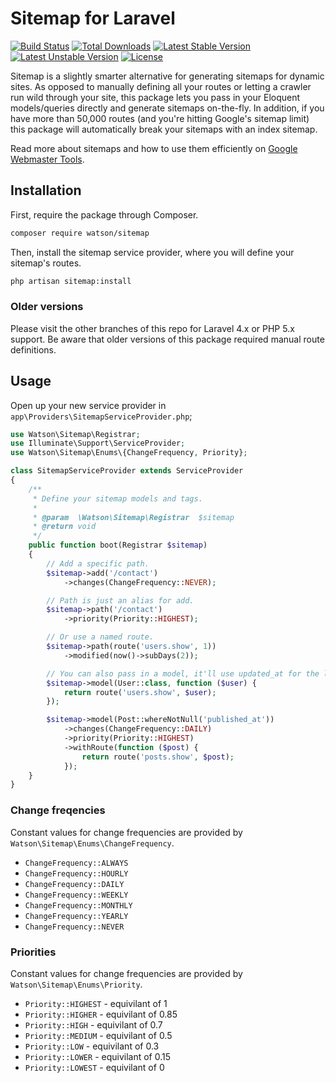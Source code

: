 Sitemap for Laravel
===================

[![Build Status](https://travis-ci.org/dwightwatson/sitemap.png?branch=master)](https://travis-ci.org/dwightwatson/sitemap)
[![Total Downloads](https://poser.pugx.org/watson/sitemap/downloads.svg)](https://packagist.org/packages/watson/sitemap)
[![Latest Stable Version](https://poser.pugx.org/watson/sitemap/v/stable.svg)](https://packagist.org/packages/watson/sitemap)
[![Latest Unstable Version](https://poser.pugx.org/watson/sitemap/v/unstable.svg)](https://packagist.org/packages/watson/sitemap)
[![License](https://poser.pugx.org/watson/sitemap/license.svg)](https://packagist.org/packages/watson/sitemap)

Sitemap is a slightly smarter alternative for generating sitemaps for dynamic sites. As opposed to manually defining all your routes or letting a crawler run wild through your site, this package lets you pass in your Eloquent models/queries directly and generate sitemaps on-the-fly. In addition, if you have more than 50,000 routes (and you're hitting Google's sitemap limit) this package will automatically break your sitemaps with an index sitemap.

Read more about sitemaps and how to use them efficiently on [Google Webmaster Tools](https://support.google.com/webmasters/answer/156184?hl=en).

## Installation
First, require the package through Composer.

```sh
composer require watson/sitemap
```

Then, install the sitemap service provider, where you will define your sitemap's routes.

```sh
php artisan sitemap:install
```

### Older versions
Please visit the other branches of this repo for Laravel 4.x or PHP 5.x support. Be aware that older versions of this package required manual route definitions.

## Usage

Open up your new service provider in `app\Providers\SitemapServiceProvider.php`;

```php
use Watson\Sitemap\Registrar;
use Illuminate\Support\ServiceProvider;
use Watson\Sitemap\Enums\{ChangeFrequency, Priority};

class SitemapServiceProvider extends ServiceProvider
{
    /**
     * Define your sitemap models and tags.
     *
     * @param  \Watson\Sitemap\Registrar  $sitemap
     * @return void
     */
    public function boot(Registrar $sitemap)
    {
        // Add a specific path.
        $sitemap->add('/contact')
            ->changes(ChangeFrequency::NEVER);

        // Path is just an alias for add.
        $sitemap->path('/contact')
            ->priority(Priority::HIGHEST);

        // Or use a named route.
        $sitemap->path(route('users.show', 1))
            ->modified(now()->subDays(2));

        // You can also pass in a model, it'll use updated_at for the lastModified attribute.
        $sitemap->model(User::class, function ($user) {
            return route('users.show', $user);
        });

        $sitemap->model(Post::whereNotNull('published_at'))
            ->changes(ChangeFrequency::DAILY)
            ->priority(Priority::HIGHEST)
            ->withRoute(function ($post) {
                return route('posts.show', $post);
            });
    }
}
```

### Change freqencies
Constant values for change frequencies are provided by `Watson\Sitemap\Enums\ChangeFrequency`.

* `ChangeFrequency::ALWAYS`
* `ChangeFrequency::HOURLY`
* `ChangeFrequency::DAILY`
* `ChangeFrequency::WEEKLY`
* `ChangeFrequency::MONTHLY`
* `ChangeFrequency::YEARLY`
* `ChangeFrequency::NEVER`

### Priorities
Constant values for change frequencies are provided by `Watson\Sitemap\Enums\Priority`.

* `Priority::HIGHEST` - equivilant of 1
* `Priority::HIGHER` - equivilant of 0.85
* `Priority::HIGH` - equivilant of 0.7
* `Priority::MEDIUM` - equivilant of 0.5
* `Priority::LOW` - equivilant of 0.3
* `Priority::LOWER` - equivilant of 0.15
* `Priority::LOWEST` - equivilant of 0
